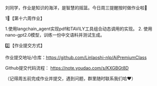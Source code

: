 刘同学，作业是知识的海洋，是智慧的摇篮。今日周三提醒按时做作业啦💪


1⃣️【第十六周作业】

1.使用langchain_agent实现pdf和TAVILY工具组合动态调用的实现。
2. 使用nano-gpt2.0模型，训练一份中文语料并测试生成。


2️⃣【作业提交方式】

作业提交地址/仓库：https://github.com/Linlaoshi-nlp/AiPremiumClass

Github提交代码流程：
https://note.youdao.com/s/KXGBGt8D


（记得周五前完成作业并提交，遇到问题，群里随时联系我们哈❤️）

